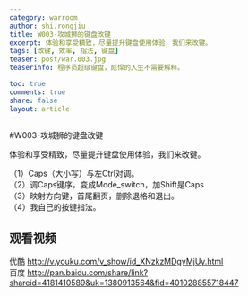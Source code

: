 ```yaml
---
category: warroom
author: shi.rongjiu
title: W003-攻城狮的键盘改键
excerpt: 体验和享受精致，尽量提升键盘使用体验，我们来改键。
tags: [改键, 效率, 指法, 键盘]
teaser: post/war.003.jpg
teaserinfo: 程序员超级键盘，彪悍的人生不需要解释。

toc: true
comments: true
share: false
layout: article
---
```


#W003-攻城狮的键盘改键

体验和享受精致，尽量提升键盘使用体验，我们来改键。  

（1）Caps（大小写）与左Ctrl对调。  
（2）调Caps键序，变成Mode_switch，加Shift是Caps  
（3）映射方向键，首尾翻页，删除退格和退出。  
（4）我自己的按键指法。

## 观看视频

优酷 http://v.youku.com/v_show/id_XNzkzMDgyMjUy.html  
百度 http://pan.baidu.com/share/link?shareid=4181410589&uk=1380913564&fid=401028855718447
